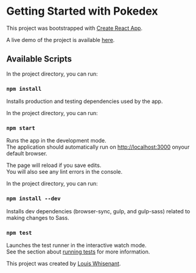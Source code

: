 # Getting Started with Pokedex

This project was bootstrapped with [Create React App](https://github.com/facebook/create-react-app).

A live demo of the project is available [here](https://pokedex-ochre.vercel.app/).

## Available Scripts

In the project directory, you can run:

### `npm install`

Installs production and testing dependencies used by the app.

In the project directory, you can run:

### `npm start`

Runs the app in the development mode.\
The application should automatically run on [http://localhost:3000](http://localhost:3000) onyour default browser.

The page will reload if you save edits.\
You will also see any lint errors in the console.

In the project directory, you can run:

### `npm install --dev`

Installs dev dependencies (browser-sync, gulp, and gulp-sass) related to making changes to Sass.

### `npm test`

Launches the test runner in the interactive watch mode.\
See the section about [running tests](https://facebook.github.io/create-react-app/docs/running-tests) for more information.

This project was created by [Louis Whisenant](https://www.louiswhisenant.com).
